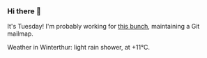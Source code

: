 ### Hi there :wave:

It's Tuesday! I'm probably working for [this bunch](https://github.com/kohofinancial), maintaining a Git mailmap.

Weather in Winterthur: light rain shower, at +11°C.
